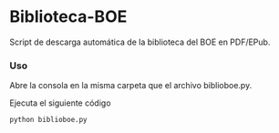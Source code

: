 # Biblioteca-BOE

Script de descarga automática de la biblioteca del BOE en PDF/EPub.  



### Uso

Abre la consola en la misma carpeta que el archivo biblioboe.py.

Ejecuta el siguiente código

`python biblioboe.py`
